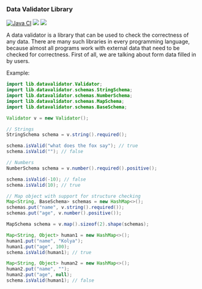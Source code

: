 ### Data Validator Library
[![Java CI](https://github.com/zHd4/java-project-78/actions/workflows/main.yml/badge.svg)](https://github.com/zHd4/java-project-78/actions/workflows/main.yml)
<a href="https://codeclimate.com/github/zHd4/java-project-78/maintainability"><img src="https://api.codeclimate.com/v1/badges/b3fccbe62b2f05ce0246/maintainability" /></a>
<a href="https://codeclimate.com/github/zHd4/java-project-78/test_coverage"><img src="https://api.codeclimate.com/v1/badges/b3fccbe62b2f05ce0246/test_coverage" /></a>

A data validator is a library that can be used to check the correctness of any data. There are many such libraries in every programming language, because almost all programs work with external data that need to be checked for correctness. First of all, we are talking about form data filled in by users.

Example:
```java
import lib.datavalidator.Validator;
import lib.datavalidator.schemas.StringSchema;
import lib.datavalidator.schemas.NumberSchema;
import lib.datavalidator.schemas.MapSchema;
import lib.datavalidator.schemas.BaseSchema;

Validator v = new Validator();

// Strings
StringSchema schema = v.string().required();

schema.isValid("what does the fox say"); // true
schema.isValid(""); // false

// Numbers
NumberSchema schema = v.number().required().positive();

schema.isValid(-10); // false
schema.isValid(10); // true

// Map object with support for structure checking
Map<String, BaseSchema> schemas = new HashMap<>();
schemas.put("name", v.string().required());
schemas.put("age", v.number().positive());

MapSchema schema = v.map().sizeof(2).shape(schemas);

Map<String, Object> human1 = new HashMap<>();
human1.put("name", "Kolya");
human1.put("age", 100);
schema.isValid(human1); // true

Map<String, Object> human2 = new HashMap<>();
human2.put("name", "");
human2.put("age", null);
schema.isValid(human1); // false
```